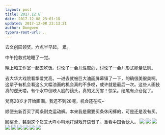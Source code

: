 ```yaml
---
layout: post
title: 2017.12.8
date: 2017-12-08 23:01:18
updated: 2017-12-08 23:13:21
author: Dongwen
typora-root-url: ..
---
```




去文创园领奖。六点半早起。
累。

中午抢救式地睡了一觉。

晚上和工作室一起去吃饭。讨论了一会儿性取向，讨论了一会儿形式能量法则。

去大华大戏院看挚爱梵高。一进去就被巨大油画屏幕镇了一下，的确很美很美啊。这辈子有机会看这么大幅油画的机会真的不多哎，或许就是最后一次。这些人画技真的逆天喽。有个水中倒映人脸的镜头，真的太厉害！惊呆。结尾有点仓促了。

梵高28岁才开始画画。我还不到28呢，机会还在哎~

顺便去新百买了两条耐克运动裤。本来我是需要买条休闲裤的，可是还是没有买。

回宿舍，铭澍这个货又大呼小叫地打游戏开语音了。重看中国合伙人。         ![](/img/in-post/p47141998.jpg)
![](/img/in-post/p47141989.jpg)
![](/img/in-post/p47141971.jpg)
![](/img/in-post/p47141969.jpg)
![](/img/in-post/p47141999.jpg)
![](/img/in-post/p47141982.jpg)
![](/img/in-post/p47141975.jpg)
![](/img/in-post/p47141968.jpg)
![](/img/in-post/p47141988.jpg)
